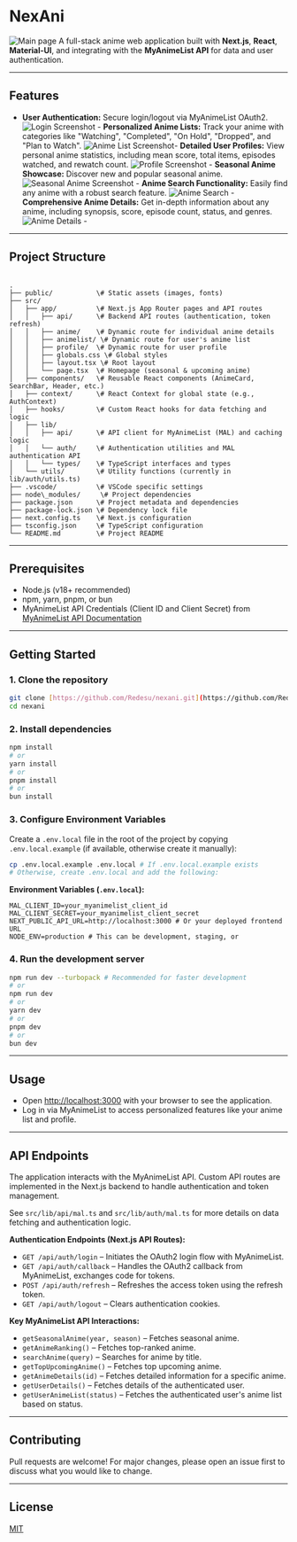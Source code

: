 # NexAni

![Main page](https://i.imgur.com/Kchaibe.jpeg) A full-stack anime web application built with **Next.js**, **React**, **Material-UI**, and integrating with the **MyAnimeList API** for data and user authentication.

---

## Features

-   **User Authentication:** Secure login/logout via MyAnimeList OAuth2.
    ![Login Screenshot](https://i.imgur.com/xNsiTP6.gif) -   **Personalized Anime Lists:** Track your anime with categories like "Watching", "Completed", "On Hold", "Dropped", and "Plan to Watch".
    ![Anime List Screenshot](https://i.imgur.com/k0zqLYW.jpeg)-   **Detailed User Profiles:** View personal anime statistics, including mean score, total items, episodes watched, and rewatch count.
    ![Profile Screenshot](https://i.imgur.com/2htiriQ.png) -   **Seasonal Anime Showcase:** Discover new and popular seasonal anime.
    ![Seasonal Anime Screenshot](https://i.imgur.com/JjJmMVp.jpeg) -   **Anime Search Functionality:** Easily find any anime with a robust search feature.
    ![Anime Search](https://i.imgur.com/NzqQuIi.png) -
    **Comprehensive Anime Details:** Get in-depth information about any anime, including synopsis, score, episode count, status, and genres. 
    ![Anime Details](https://i.imgur.com/5iMtvr2.png) -   

---

## Project Structure

```

.
├── public/           \# Static assets (images, fonts)
├── src/
│   ├── app/          \# Next.js App Router pages and API routes
│   │   ├── api/      \# Backend API routes (authentication, token refresh)
│   │   ├── anime/    \# Dynamic route for individual anime details
│   │   ├── animelist/ \# Dynamic route for user's anime list
│   │   ├── profile/  \# Dynamic route for user profile
│   │   ├── globals.css \# Global styles
│   │   ├── layout.tsx \# Root layout
│   │   └── page.tsx  \# Homepage (seasonal & upcoming anime)
│   ├── components/   \# Reusable React components (AnimeCard, SearchBar, Header, etc.)
│   ├── context/      \# React Context for global state (e.g., AuthContext)
│   ├── hooks/        \# Custom React hooks for data fetching and logic
│   ├── lib/
│   │   ├── api/      \# API client for MyAnimeList (MAL) and caching logic
│   │   └── auth/     \# Authentication utilities and MAL authentication API
│   │   └── types/    \# TypeScript interfaces and types
│   └── utils/        \# Utility functions (currently in lib/auth/utils.ts)
├── .vscode/          \# VSCode specific settings
├── node\_modules/     \# Project dependencies
├── package.json      \# Project metadata and dependencies
├── package-lock.json \# Dependency lock file
├── next.config.ts    \# Next.js configuration
├── tsconfig.json     \# TypeScript configuration
└── README.md         \# Project README

````

---

## Prerequisites

-   Node.js (v18+ recommended)
-   npm, yarn, pnpm, or bun
-   MyAnimeList API Credentials (Client ID and Client Secret) from [MyAnimeList API Documentation](https://myanimelist.net/apibase)

---

## Getting Started

### 1. Clone the repository

```sh
git clone [https://github.com/Redesu/nexani.git](https://github.com/Redesu/nexani.git) # Adjust if the repository name is different
cd nexani
````

### 2\. Install dependencies

```sh
npm install
# or
yarn install
# or
pnpm install
# or
bun install
```

### 3\. Configure Environment Variables

Create a `.env.local` file in the root of the project by copying `.env.local.example` (if available, otherwise create it manually):

```sh
cp .env.local.example .env.local # If .env.local.example exists
# Otherwise, create .env.local and add the following:
```

**Environment Variables (`.env.local`):**

```
MAL_CLIENT_ID=your_myanimelist_client_id
MAL_CLIENT_SECRET=your_myanimelist_client_secret
NEXT_PUBLIC_API_URL=http://localhost:3000 # Or your deployed frontend URL
NODE_ENV=production # This can be development, staging, or 
```

### 4\. Run the development server

```sh
npm run dev --turbopack # Recommended for faster development
# or
npm run dev
# or
yarn dev
# or
pnpm dev
# or
bun dev
```

-----

## Usage

  - Open [http://localhost:3000](http://localhost:3000) with your browser to see the application.
  - Log in via MyAnimeList to access personalized features like your anime list and profile.

-----

## API Endpoints

The application interacts with the MyAnimeList API. Custom API routes are implemented in the Next.js backend to handle authentication and token management.

See `src/lib/api/mal.ts` and `src/lib/auth/mal.ts` for more details on data fetching and authentication logic.

**Authentication Endpoints (Next.js API Routes):**

  - `GET /api/auth/login` – Initiates the OAuth2 login flow with MyAnimeList.
  - `GET /api/auth/callback` – Handles the OAuth2 callback from MyAnimeList, exchanges code for tokens.
  - `POST /api/auth/refresh` – Refreshes the access token using the refresh token.
  - `GET /api/auth/logout` – Clears authentication cookies.

**Key MyAnimeList API Interactions:**

  - `getSeasonalAnime(year, season)` – Fetches seasonal anime.
  - `getAnimeRanking()` – Fetches top-ranked anime.
  - `searchAnime(query)` – Searches for anime by title.
  - `getTopUpcomingAnime()` – Fetches top upcoming anime.
  - `getAnimeDetails(id)` – Fetches detailed information for a specific anime.
  - `getUserDetails()` – Fetches details of the authenticated user.
  - `getUserAnimeList(status)` – Fetches the authenticated user's anime list based on status.

-----

## Contributing

Pull requests are welcome\! For major changes, please open an issue first to discuss what you would like to change.

-----

## License

[MIT](https://www.google.com/search?q=LICENSE)